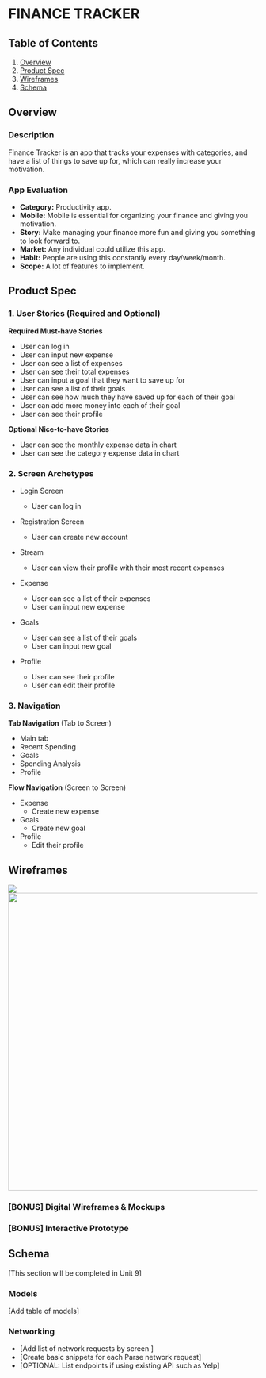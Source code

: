 # FINANCE TRACKER 

## Table of Contents

1. [Overview](#Overview)
2. [Product Spec](#Product-Spec)
3. [Wireframes](#Wireframes)
4. [Schema](#Schema)

## Overview

### Description

Finance Tracker is an app that tracks your expenses with categories, and have a list of things to save up for, which can really increase your motivation.

### App Evaluation

  -   **Category:** Productivity app.
  -   **Mobile:** Mobile is essential for organizing your finance and giving you motivation. 
   - **Story:** Make managing your finance more fun and giving you something to look forward to. 
   - **Market:** Any individual could utilize this app. 
   - **Habit:** People are using this constantly every day/week/month. 
   - **Scope:** A lot of features to implement.

## Product Spec

### 1. User Stories (Required and Optional)

**Required Must-have Stories**

* User can log in 
* User can input new expense 
* User can see a list of expenses 
* User can see their total expenses 
* User can input a goal that they want to save up for 
* User can see a list of their goals 
* User can see how much they have saved up for each of their goal 
* User can add more money into each of their goal 
* User can see their profile

**Optional Nice-to-have Stories**

* User can see the monthly expense data in chart 
* User can see the category expense data in chart

### 2. Screen Archetypes

- Login Screen 
    - User can log in 
- Registration Screen
    - User can create new account 
- Stream
    - User can view their profile with their most recent expenses 
- Expense 
    - User can see a list of their expenses 
    - User can input new expense 

- Goals 
    - User can see a list of their goals 
    - User can input new goal 
- Profile 
    - User can see their profile 
    - User can edit their profile 

### 3. Navigation

**Tab Navigation** (Tab to Screen)

* Main tab 
* Recent Spending 
* Goals
* Spending Analysis 
* Profile

**Flow Navigation** (Screen to Screen)

- Expense 
    - Create new expense
- Goals 
    - Create new goal 
- Profile 
    - Edit their profile 

## Wireframes

![](IMG_0075.HEIC)
<img src="IMG_0075.HEIC" width=600>


### [BONUS] Digital Wireframes & Mockups


### [BONUS] Interactive Prototype

## Schema 

[This section will be completed in Unit 9]

### Models

[Add table of models]

### Networking

- [Add list of network requests by screen ]
- [Create basic snippets for each Parse network request]
- [OPTIONAL: List endpoints if using existing API such as Yelp]
